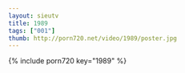 ```yaml
--- 
layout: sieutv
title: 1989
tags: ["001"]
thumb: http://porn720.net/video/1989/poster.jpg
---
```

{% include porn720 key="1989" %} 

